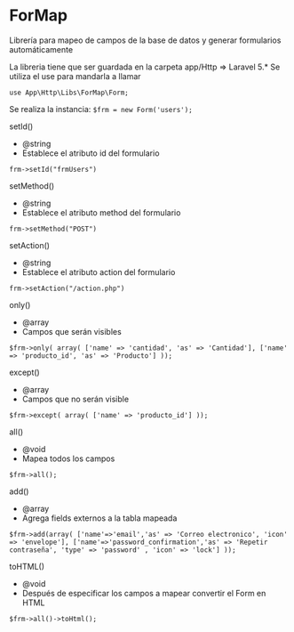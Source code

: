 # ForMap

Librería para mapeo de campos de la base de datos y generar formularios automáticamente

La libreria tiene que ser guardada en la carpeta app/Http => Laravel 5.*
Se utiliza el use para mandarla a llamar

`use App\Http\Libs\ForMap\Form;`

Se realiza la instancia:
`$frm = new Form('users');`

setId()

* @string
* Establece el atributo id del formulario

`frm->setId("frmUsers")`

setMethod()

* @string
* Establece el atributo method del formulario

`frm->setMethod("POST")`

setAction()

* @string
* Establece el atributo action del formulario

`frm->setAction("/action.php")`

only()
* @array
* Campos que serán visibles

`$frm->only(
       array(
          ['name' => 'cantidad', 'as' => 'Cantidad'],
          ['name' => 'producto_id', 'as' => 'Producto']
));`

except()
* @array
* Campos que no serán visible

`$frm->except(
       array(
          ['name' => 'producto_id']
));`

all()
* @void
* Mapea todos los campos

`$frm->all();`

add()
* @array
* Agrega fields externos a la tabla mapeada

`$frm->add(array(
       ['name'=>'email','as' => 'Correo electronico', 'icon' => 'envelope'],
       ['name'=>'password_confirmation','as' => 'Repetir contraseña', 'type' => 'password' , 'icon' => 'lock']
));`

toHTML()
* @void
* Después de especificar los campos a mapear convertir el Form en HTML

`$frm->all()->toHtml();`

